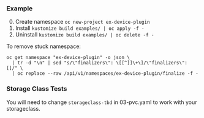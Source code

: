 ### Example
0. Create namespace `oc new-project ex-device-plugin`
1. Install `kustomize build examples/ | oc apply -f -`
2. Uninstall `kustomize build examples/ | oc delete -f -`

To remove stuck namespace:

```
oc get namespace "ex-device-plugin" -o json \
  | tr -d "\n" | sed "s/\"finalizers\": \[[^]]\+\]/\"finalizers\": []/" \
  | oc replace --raw /api/v1/namespaces/ex-device-plugin/finalize -f -
```

### Storage Class Tests
You will need to change `storageclass-tbd` in 03-pvc.yaml to work with your storageclass.